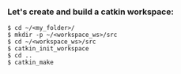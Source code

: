 
### Let's create and build a catkin workspace:
```shell
$ cd ~/<my_folder>/
$ mkdir -p ~/<workspace_ws>/src
$ cd ~/<workspace_ws>/src
$ catkin_init_workspace
$ cd ..
$ catkin_make
```

